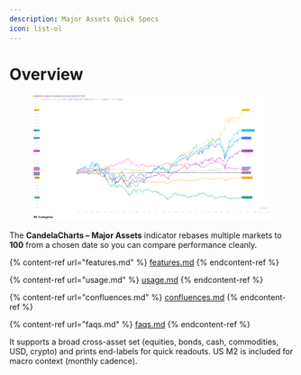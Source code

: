 ```yaml
---
description: Major Assets Quick Specs
icon: list-ol
---
```


# Overview

<figure><img src="../../.gitbook/assets/docs-major-assets-001.png" alt=""><figcaption></figcaption></figure>

The **CandelaCharts – Major Assets** indicator rebases multiple markets to **100** from a chosen date so you can compare performance cleanly.&#x20;

{% content-ref url="features.md" %}
[features.md](features.md)
{% endcontent-ref %}

{% content-ref url="usage.md" %}
[usage.md](usage.md)
{% endcontent-ref %}

{% content-ref url="confluences.md" %}
[confluences.md](confluences.md)
{% endcontent-ref %}

{% content-ref url="faqs.md" %}
[faqs.md](faqs.md)
{% endcontent-ref %}

It supports a broad cross-asset set (equities, bonds, cash, commodities, USD, crypto) and prints end-labels for quick readouts. US M2 is included for macro context (monthly cadence).
